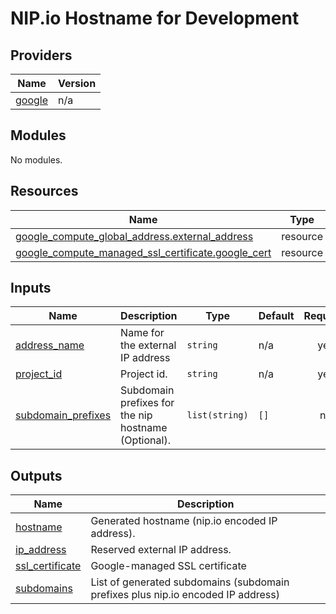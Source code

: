 # NIP.io Hostname for Development

<!-- BEGIN_TF_DOCS -->
## Providers

| Name | Version |
|------|---------|
| <a name="provider_google"></a> [google](#provider\_google) | n/a |

## Modules

No modules.

## Resources

| Name | Type |
|------|------|
| [google_compute_global_address.external_address](https://registry.terraform.io/providers/hashicorp/google/latest/docs/resources/compute_global_address) | resource |
| [google_compute_managed_ssl_certificate.google_cert](https://registry.terraform.io/providers/hashicorp/google/latest/docs/resources/compute_managed_ssl_certificate) | resource |

## Inputs

| Name | Description | Type | Default | Required |
|------|-------------|------|---------|:--------:|
| <a name="input_address_name"></a> [address\_name](#input\_address\_name) | Name for the external IP address | `string` | n/a | yes |
| <a name="input_project_id"></a> [project\_id](#input\_project\_id) | Project id. | `string` | n/a | yes |
| <a name="input_subdomain_prefixes"></a> [subdomain\_prefixes](#input\_subdomain\_prefixes) | Subdomain prefixes for the nip hostname (Optional). | `list(string)` | `[]` | no |

## Outputs

| Name | Description |
|------|-------------|
| <a name="output_hostname"></a> [hostname](#output\_hostname) | Generated hostname (nip.io encoded IP address). |
| <a name="output_ip_address"></a> [ip\_address](#output\_ip\_address) | Reserved external IP address. |
| <a name="output_ssl_certificate"></a> [ssl\_certificate](#output\_ssl\_certificate) | Google-managed SSL certificate |
| <a name="output_subdomains"></a> [subdomains](#output\_subdomains) | List of generated subdomains (subdomain prefixes plus nip.io encoded IP address) |
<!-- END_TF_DOCS -->